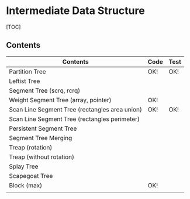 # Intermediate Data Structure



[TOC]



## Contents

| Contents                                       | Code | Test |
| ---------------------------------------------- | ---- | ---- |
| Partition Tree                                 | OK!  | OK!  |
| Leftist Tree                                   |      |      |
| Segment Tree (scrq, rcrq)                      |      |      |
| Weight Segment Tree (array, pointer)           | OK!  |      |
| Scan Line Segment Tree (rectangles area union) | OK!  | OK!  |
| Scan Line Segment Tree (rectangles perimeter)  |      |      |
| Persistent Segment Tree                        |      |      |
| Segment Tree Merging                           |      |      |
| Treap (rotation)                               |      |      |
| Treap (without rotation)                       |      |      |
| Splay Tree                                     |      |      |
| Scapegoat Tree                                 |      |      |
| Block (max)                                    | OK!  |      |
|                                                |      |      |
